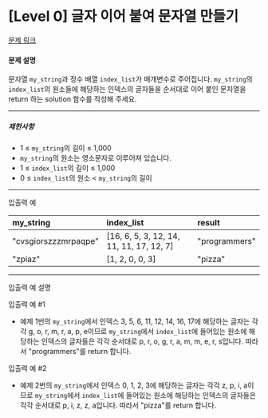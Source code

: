 # [Level 0] 글자 이어 붙여 문자열 만들기

[문제 링크](https://school.programmers.co.kr/learn/courses/30/lessons/181915)

#### 문제 설명

문자열 ```my_string```과 정수 배열 ```index_list```가 매개변수로 주어집니다. ```my_string```의 ```index_list```의 원소들에 해당하는 인덱스의 글자들을 순서대로 이어 붙인 문자열을 return 하는 solution 함수를 작성해 주세요.

---

##### 제한사항

- 1 ≤ ```my_string```의 길이 ≤ 1,000
- ```my_string```의 원소는 영소문자로 이루어져 있습니다.
- 1 ≤ ```index_list```의 길이 ≤ 1,000
- 0 ≤ ```index_list```의 원소 < ```my_string```의 길이

---

입출력 예

|my_string|index_list|result|
|:----------|:----------|:----------|
|"cvsgiorszzzmrpaqpe"|[16, 6, 5, 3, 12, 14, 11, 11, 17, 12, 7]|"programmers"|
|"zpiaz"|[1, 2, 0, 0, 3]|"pizza"|

---

입출력 예 설명

입출력 예 #1

- 예제 1번의 ```my_string```에서 인덱스 3, 5, 6, 11, 12, 14, 16, 17에 해당하는 글자는 각각 g, o, r, m, r, a, p, e이므로 ```my_string```에서 ```index_list```에 들어있는 원소에 해당하는 인덱스의 글자들은 각각 순서대로 p, r, o, g, r, a, m, m, e, r, s입니다. 따라서 "programmers"를 return 합니다.

입출력 예 #2

- 예제 2번의 ```my_string```에서 인덱스 0, 1, 2, 3에 해당하는 글자는 각각 z, p, i, a이므로 ```my_string```에서 ```index_list```에 들어있는 원소에 해당하는 인덱스의 글자들은 각각 순서대로 p, i, z, z, a입니다. 따라서 "pizza"를 return 합니다.

